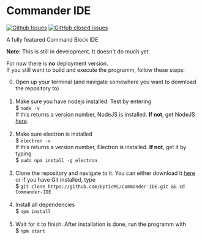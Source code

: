 # Commander IDE

[![Github Issues](https://img.shields.io/github/issues/EpticMC/Commander-IDE.svg)](https://github.com/EpticMC/Commander-IDE/issues) [![GitHub closed issues](https://img.shields.io/github/issues-closed/EpticMC/Commander-IDE.svg)](https://github.com/EpticMC/Commander-IDE/issues)

A fully featured Command Block IDE

**Note:** This is still in development. It doesn't do much yet.

For now there is **no** deployment version. <br>
If you still want to build and execute the programm, follow these steps:

0. Open up your terminal (and navigate somewhere you want to download the repository to) <br><br>
1. Make sure you have nodejs installed. Test by  entering <br>
$ `node -v` <br>
If this returns a version number, NodeJS is installed. **If not**, get NodeJS <a href="https://nodejs.org/en/download/package-manager/">here</a>. <br><br>
2. Make sure electron is installed <br>
$ `electron -v` <br>
If this returns a version number, Electron is installed. **If not**, get it by typing <br>
$ `sudo npm install -g electron` <br><br>
3. Clone the repository and navigate to it. You can either download it <a href="https://github.com/EpticMC/Commander-IDE/archive/master.zip">here</a> or if you have Git installed, type <br>
$ `git clone https://github.com/EpticMC/Commander-IDE.git && cd Commander-IDE` <br><br>
4. Install all dependencies <br>
$ `npm install` <br><br>
5. Wait for it to finish. After installation is done, run the programm with <br>
$ `npm start`
